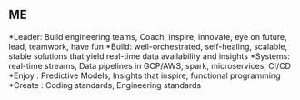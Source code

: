 ## ME
*Leader: Build engineering teams, Coach, inspire, innovate, eye on future, lead, teamwork, have fun
*Build: well-orchestrated, self-healing, scalable, stable  solutions that yield real-time data availability and insights
*Systems: real-time streams, Data pipelines in GCP/AWS, spark, microservices, CI/CD
*Enjoy : Predictive Models, Insights that inspire, functional programming
*Create : Coding standards, Engineering standards




